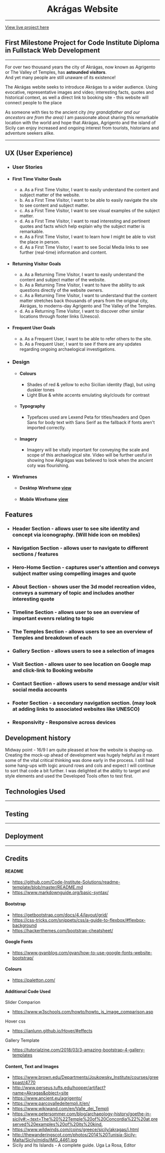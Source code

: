 # <center>Akrágas Website</center>
<hr>

<a href="#" target="_blank">View live project here</a>

## First Milestone Project for Code Institute Diploma in Fullstack Web Development

***

For over two thousand years the city of Akrágas, now known as Agrigento or The Valley of Temples, has **astounded visitors**.<br>
And yet many people are still unaware of its existence!

The Akrágas webite seeks to introduce Akrágas to a wider audience.
Using evocative, representative images and video; interesting facts, quotes and historical context, as well a direct link to booking site - this website will connect people to the place <br>

As someone with ties to the ancient city *(my grandafather and our ancestors are from the area)* I am passionate about sharing this remarkable location with the world and hope that Akrágas, Agrigento and the island of Sicily can enjoy increased and ongoing interest from tourists, historians and adventure seekers alike.

***

## UX (User Experience)

- ### User Stories
- #### First Time Visitor Goals
    - a. As a First Time Visitor, I want to easily understand the content and subject matter of the website.
    - b. As a First Time Visitor, I want to be able to easily navigate the site to see content and subject matter.
    - c. As a First Time Visitor, I want to see visual examples of the subject matter.
    - d. As a First Time Visitor, I want to read interesting and pertinent quotes and facts which help explain why the subject matter is remarkable.
    - e. As a First Time Visitor, I want to learn how I might be able to visit the place in person.
    - d. As a First Time Visitor, I want to see Social Media links to see further (real-time) information and content.


- #### Returning Visitor Goals
    - a. As a Returning Time Visitor, I want to easily understand the content and subject matter of the website.
    - b. As a Returning Time Visitor, I want to have the ability to ask questions directly of the website owners.
    - c. As a Returning Time Visitor, I want to understand that the content matter stretches back thousands of years from the original city, Akrágas, to moderns-day Agrigento and The Valley of the Temples.
    - d. As a Returning Time Visitor, I want to discover other similar locations through footer links (Unesco).

- #### Frequent User Goals
    - a. As a Frequent User, I want to be able to refer others to the site.
    - b. As a Frequent User, I want to see if there are any updates regarding ongoing archaelogical investigations.

- ### Design
    - #### Colours
        - Shades of red & yellow to echo Sicilian identity (flag), but using duskier tones
        - Light Blue & white accents emulating sky/clouds for contrast

    - #### Typography
        - Typefaces used are Lexend Peta for titles/headers and Open Sans for body text with Sans Serif as the fallback if fonts aren't imported correctly.

    - #### Imagery
        - Imagery will be vitally important for conveying the scale and scope of this archaelogical site. Video will be further uesful in showing how Akgrágas was believed to look when the ancient coty was flourishing.

- #### Wireframes
    - #### Desktop Wireframe [view](https://github.com/charliekranz/Akragas/blob/master/assets/wireframes/Akragas-Wireframe-diagram-v1.pdf)<br>
    - #### Mobile Wireframe  [view](https://github.com/charliekranz/Akragas/blob/master/assets/wireframes/Akragas-Mobile-wireframe.pdf)<br>


## Features

- ### Header Section - allows user to see site identity and concept via iconography. (Will hide icon on mobiles)
    
- ### Navigation Section - allows user to navigate to different sections / features

- ### Hero-Home Section - captures user's attention and conveys subject matter using compelling images and quote

- ### About Section - shows user the 3d model recreation video, conveys a summary of topic and includes another interesting quote

- ### Timeline Section - allows user to see an overview of important evenrs relating to topic

- ### The Temples Section - allows users to see an overview of Temples and breakdown of each

- ### Gallery Section - allows users to see a selection of images

- ### Visit Section - allows user to see location on Google map and click-link to Booking website

- ### Contact Section - allows users to send message and/or visit social media accounts

- ### Footer Section - a secondary navigation section. (may look at adding links to associated websites like UNESCO)

- ### Responsivity - Responsive across devices

## Development history

Midway point - 16/9
I am quite pleased at how the website is shaping-up. 
Creating the mock-up ahead of development was hugely helpful as it meant some of the vital critical thinking was done early in the process.
I still had some hang-ups with logic around rows and cols and expect I will continue to sort that code a bit further.
I was delighted at the ability to target and style elements and used the Developed Tools often to test first.

## Technologies Used

***

## Testing

***

## Deployment

***

## Credits

#### README

- <https://github.com/Code-Institute-Solutions/readme-template/blob/master/README.md>
- <https://www.markdownguide.org/basic-syntax/>

#### Bootstrap

- <https://getbootstrap.com/docs/4.4/layout/grid/>
- <https://css-tricks.com/snippets/css/a-guide-to-flexbox/#flexbox-background>
- <https://hackerthemes.com/bootstrap-cheatsheet/>

#### Google Fonts

- <https://www.gyanblog.com/gyan/how-to-use-google-fonts-website-bootstrap/>

#### Colours
- <https://paletton.com/>

#### Additional Code Used

Slider Comparion
- <https://www.w3schools.com/howto/howto_js_image_comparison.asp>

Hover css
- <https://ianlunn.github.io/Hover/#effects>

Gallery Template 
- <https://tutorialzine.com/2018/03/3-amazing-bootstrap-4-gallery-templates>


#### Content, Text and Images

- <https://www.brown.edu/Departments/Joukowsky_Institute/courses/greekpast/4770>
- <http://www.perseus.tufts.edu/hopper/artifact?name=Akragas&object=site>
- <https://www.ancient.eu/agrigento/>
- <https://www.parcovalledeitempli.it/en/>
- <https://www.wikiwand.com/en/Valle_dei_Templi>
- <https://www.petersommer.com/blog/archaeology-history/goethe-in-sicily#:~:text=The%20%22Temple%20of%20Concordia%22%20at,preserved%20examples%20of%20its%20kind.>
- <https://www.wildwinds.com/coins/greece/sicily/akragas/i.html>
- <http://thewanderingscot.com/photos/2014%20Tunisia-Sicily-Malta/Sicily/midis/IMG_4461.jpg>
- Sicily and Its Islands - A complete guide. Uga La Rosa, Editor



